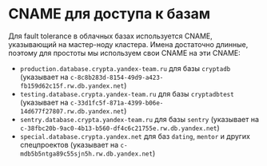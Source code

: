 CNAME для доступа к базам
=========================

Для fault tolerance в облачных базах используется CNAME, указывающий на мастер-ноду кластера. Имена достаточно длинные, поэтому для простоты мы используем свои CNAME на эти CNAME:

* `production.database.crypta.yandex-team.ru` для базы `cryptadb` (указывает на `c-8c8b283d-8154-49d9-a423-fb159d62c15f.rw.db.yandex.net`)
* `testing.database.crypta.yandex-team.ru` для базы `cryptadbtest` (указывает на `c-33d1fc5f-871a-4399-b06e-14d677f27807.rw.db.yandex.net`)
* `sentry.database.crypta.yandex-team.ru` для базы `sentry` (указывает на `c-38fbc20b-9ac0-4b13-b560-df4c6c21755e.rw.db.yandex.net`)
* `special.database.crypta.yandex.net` для баз `dating`, `mentor` и других спецпроектов (указывает на `c-mdb5b5ntga89c55sjn5h.rw.db.yandex.net`)
